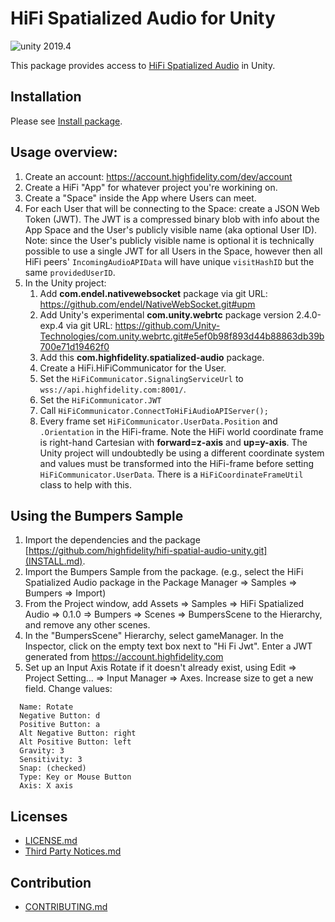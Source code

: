 # HiFi Spatialized Audio for Unity

<img src="https://img.shields.io/badge/unity-2019.4-green.svg?style=flat-square" alt="unity 2019.4">

This package provides access to [HiFi Spatialized Audio](https://docs.highfidelity.com/js/latest/index.html) in Unity.

## Installation

Please see [Install package](INSTALL.md).

## Usage overview:
1. Create an account: https://account.highfidelity.com/dev/account
1. Create a HiFi "App" for whatever project you're workining on.
1. Create a "Space" inside the App where Users can meet.
1. For each User that will be connecting to the Space: create a JSON Web Token (JWT).  The JWT is a compressed binary blob with info about the App Space and the User's publicly visible name (aka optional User ID).  Note: since the User's publicly visible name is optional it is technically possible to use a single JWT for all Users in the Space, however then all HiFi peers' `IncomingAudioAPIData` will have unique `visitHashID` but the same `providedUserID`.
1. In the Unity project:
    1. Add **com.endel.nativewebsocket** package via git URL: https://github.com/endel/NativeWebSocket.git#upm
    1. Add Unity's experimental **com.unity.webrtc** package version 2.4.0-exp.4 via git URL: https://github.com/Unity-Technologies/com.unity.webrtc.git#e5ef0b98f893d44b88863db39b700e71d19462f0
    1. Add this **com.highfidelity.spatialized-audio** package.
    1. Create a HiFi.HiFiCommunicator for the User.
    1. Set the `HiFiCommunicator.SignalingServiceUrl` to `wss://api.highfidelity.com:8001/`.
    1. Set the `HiFiCommunicator.JWT`
    1. Call `HiFiCommunicator.ConnectToHiFiAudioAPIServer();`
    1. Every frame set `HiFiCommunicator.UserData.Position` and `.Orientation` in the HiFi-frame.  Note the HiFi world coordinate frame is right-hand Cartesian with **forward=z-axis** and **up=y-axis**.  The Unity project will undoubtedly be using a different coordinate system and values must be transformed into the HiFi-frame before setting `HiFiCommunicator.UserData`.  There is a `HiFiCoordinateFrameUtil` class to help with this.

## Using the Bumpers Sample

1. Import the dependencies and the package [https://github.com/highfidelity/hifi-spatial-audio-unity.git](INSTALL.md).
2. Import the Bumpers Sample from the package. (e.g., select the HiFi Spatialized Audio package in the Package Manager => Samples => Bumpers => Import)
3. From the Project window, add Assets => Samples => HiFi Spatialized Audio => 0.1.0 => Bumpers => Scenes => BumpersScene to the Hierarchy, and remove any other scenes.
4. In the "BumpersScene" Hierarchy, select gameManager. In the Inspector, click on the empty text box next to "Hi Fi Jwt". Enter a JWT generated from https://account.highfidelity.com
5. Set up an Input Axis Rotate if it doesn't already exist, using Edit => Project Setting... => Input Manager => Axes.
Increase size to get a new field. Change values:
```
  Name: Rotate
  Negative Button: d
  Positive Button: a
  Alt Negative Button: right
  Alt Positive Button: left
  Gravity: 3
  Sensitivity: 3
  Snap: (checked)
  Type: Key or Mouse Button
  Axis: X axis
```

## Licenses

- [LICENSE.md](LICENSE.md)
- [Third Party Notices.md](Third_Party_Notices.md)

## Contribution
- [CONTRIBUTING.md](CONTRIBUTING.md)
